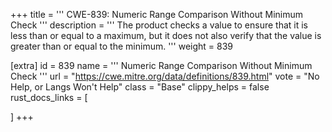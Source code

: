+++
title = '''
CWE-839: Numeric Range Comparison Without Minimum Check
'''
description	= '''
The product checks a value to ensure that it is less than or equal to a maximum, but it does not also verify that the value is greater than or equal to the minimum.
'''
weight = 839

[extra]
id = 839
name = '''
Numeric Range Comparison Without Minimum Check
'''
url = "https://cwe.mitre.org/data/definitions/839.html"
vote = "No Help, or Langs Won't Help"
class = "Base"
clippy_helps = false
rust_docs_links = [
	
]
+++
